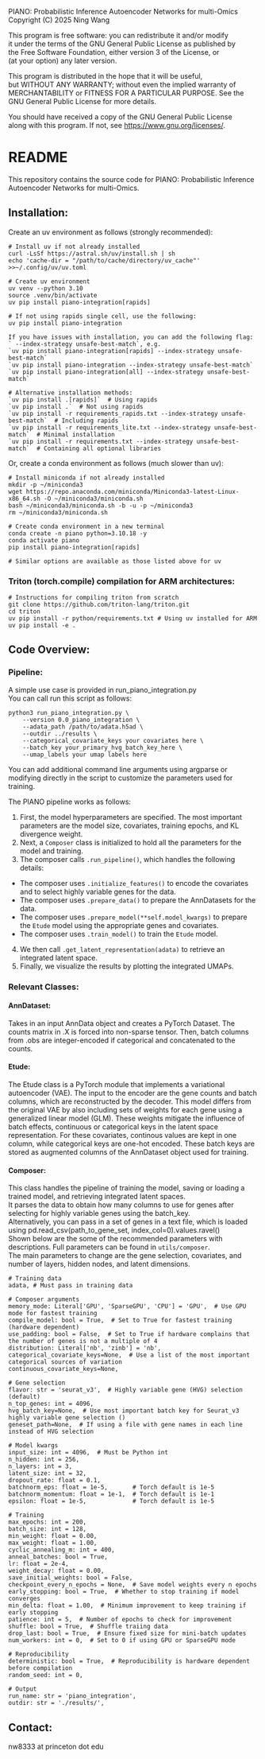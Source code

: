 PIANO: Probabilistic Inference Autoencoder Networks for multi-Omics  
Copyright (C) 2025 Ning Wang  

This program is free software: you can redistribute it and/or modify  
it under the terms of the GNU General Public License as published by  
the Free Software Foundation, either version 3 of the License, or  
(at your option) any later version.  

This program is distributed in the hope that it will be useful,  
but WITHOUT ANY WARRANTY; without even the implied warranty of  
MERCHANTABILITY or FITNESS FOR A PARTICULAR PURPOSE.  See the  
GNU General Public License for more details.  

You should have received a copy of the GNU General Public License  
along with this program.  If not, see <https://www.gnu.org/licenses/>.  

# README
This repository contains the source code for PIANO: Probabilistic Inference Autoencoder Networks for multi-Omics.

## Installation:
Create an uv environment as follows (strongly recommended):
```
# Install uv if not already installed
curl -LsSf https://astral.sh/uv/install.sh | sh
echo 'cache-dir = "/path/to/cache/directory/uv_cache"' >>~/.config/uv/uv.toml

# Create uv environment
uv venv --python 3.10
source .venv/bin/activate
uv pip install piano-integration[rapids]

# If not using rapids single cell, use the following:
uv pip install piano-integration

If you have issues with installation, you can add the following flag: ` --index-strategy unsafe-best-match`, e.g.
`uv pip install piano-integration[rapids] --index-strategy unsafe-best-match`
`uv pip install piano-integration --index-strategy unsafe-best-match`
`uv pip install piano-integration[all] --index-strategy unsafe-best-match`

# Alternative installation methods:
`uv pip install .[rapids]`  # Using rapids
`uv pip install .`  # Not using rapids
`uv pip install -r requirements_rapids.txt --index-strategy unsafe-best-match`  # Including rapids
`uv pip install -r requirements_lite.txt --index-strategy unsafe-best-match`  # Minimal installation
`uv pip install -r requirements.txt --index-strategy unsafe-best-match`  # Containing all optional libraries
```

Or, create a conda environment as follows (much slower than uv):
```
# Install miniconda if not already installed
mkdir -p ~/miniconda3
wget https://repo.anaconda.com/miniconda/Miniconda3-latest-Linux-x86_64.sh -O ~/miniconda3/miniconda.sh
bash ~/miniconda3/miniconda.sh -b -u -p ~/miniconda3
rm ~/miniconda3/miniconda.sh

# Create conda environment in a new terminal
conda create -n piano python=3.10.18 -y
conda activate piano
pip install piano-integration[rapids]

# Similar options are available as those listed above for uv
```

### Triton (torch.compile) compilation for ARM architectures:
```
# Instructions for compiling triton from scratch
git clone https://github.com/triton-lang/triton.git
cd triton
uv pip install -r python/requirements.txt # Using uv installed for ARM
uv pip install -e .
```

## Code Overview:
### Pipeline:
A simple use case is provided in run_piano_integration.py  
You can call run this script as follows:
```
python3 run_piano_integration.py \
    --version 0.0_piano_integration \
    --adata_path /path/to/adata.h5ad \
    --outdir ../results \
    --categorical_covariate_keys your covariates here \
    --batch_key your_primary_hvg_batch_key_here \
    --umap_labels your umap labels here
```
You can add additional command line arguments using argparse or modifying directly in the script to customize the parameters used for training.

The PIANO pipeline works as follows:
1. First, the model hyperparameters are specified. The most important parameters are the model size, covariates, training epochs, and KL divergence weight.  
2. Next, a `Composer` class is initialized to hold all the parameters for the model and training.  
3. The composer calls `.run_pipeline()`, which handles the following details:
  - The composer uses `.initialize_features()` to encode the covariates and to select highly variable genes for the data.  
  - The composer uses `.prepare_data()` to prepare the AnnDatasets for the data.  
  - The composer uses `.prepare_model(**self.model_kwargs)` to prepare the `Etude` model using the appropriate genes and covariates.  
  - The composer uses `.train_model()` to train the `Etude` model.  
4. We then call `.get_latent_representation(adata)` to retrieve an integrated latent space.  
5. Finally, we visualize the results by plotting the integrated UMAPs.  

### Relevant Classes:
#### AnnDataset:
Takes in an input AnnData object and creates a PyTorch Dataset. 
The counts matrix in .X is forced into non-sparse tensor.
Then, batch columns from .obs are integer-encoded if categorical and concatenated to the counts.

#### Etude:
The Etude class is a PyTorch module that implements a variational autoencoder (VAE).
The input to the encoder are the gene counts and batch columns, which are reconstructed by the decoder.
This model differs from the original VAE by also including sets of weights for each gene using a generalized linear model (GLM).
These weights mitigate the influence of batch effects, continuous or categorical keys in the latent space representation.
For these covariates, continous values are kept in one column, while categorical keys are one-hot encoded.
These batch keys are stored as augmented columns of the AnnDataset object used for training.

#### Composer:
This class handles the pipeline of training the model, saving or loading a trained model, and retrieving integrated latent spaces.  
It parses the data to obtain how many columns to use for genes after selecting for highly variable genes using the batch_key.  
Alternatively, you can pass in a set of genes in a text file, which is loaded using pd.read_csv(path_to_gene_set, index_col=0).values.ravel()  
Shown below are the some of the recommended parameters with descriptions. Full parameters can be found in `utils/composer`.  
The main parameters to change are the gene selection, covariates, and number of layers, hidden nodes, and latent dimensions.  

```
# Training data
adata, # Must pass in training data

# Composer arguments
memory_mode: Literal['GPU', 'SparseGPU', 'CPU'] = 'GPU',  # Use GPU mode for fastest training
compile_model: bool = True,  # Set to True for fastest training (hardware dependent)
use_padding: bool = False,  # Set to True if hardware complains that the number of genes is not a multiple of 4
distribution: Literal['nb', 'zinb'] = 'nb',
categorical_covariate_keys=None,  # Use a list of the most important categorical sources of variation
continuous_covariate_keys=None,

# Gene selection
flavor: str = 'seurat_v3',  # Highly variable gene (HVG) selection (default)
n_top_genes: int = 4096,
hvg_batch_key=None,  # Use most important batch key for Seurat_v3 highly variable gene selection ()
geneset_path=None,  # If using a file with gene names in each line instead of HVG selection

# Model kwargs
input_size: int = 4096,  # Must be Python int
n_hidden: int = 256,
n_layers: int = 3,
latent_size: int = 32,
dropout_rate: float = 0.1,
batchnorm_eps: float = 1e-5,       # Torch default is 1e-5
batchnorm_momentum: float = 1e-1,  # Torch default is 1e-1
epsilon: float = 1e-5,             # Torch default is 1e-5

# Training
max_epochs: int = 200,
batch_size: int = 128,
min_weight: float = 0.00,
max_weight: float = 1.00,
cyclic_annealing_m: int = 400,
anneal_batches: bool = True,
lr: float = 2e-4,
weight_decay: float = 0.00,
save_initial_weights: bool = False,
checkpoint_every_n_epochs = None,  # Save model weights every n epochs
early_stopping: bool = True,  # Whether to stop training if model converges
min_delta: float = 1.00,  # Minimum improvement to keep training if early stopping
patience: int = 5,  # Number of epochs to check for improvement
shuffle: bool = True,  # Shuffle traiing data
drop_last: bool = True,  # Ensure fixed size for mini-batch updates
num_workers: int = 0,  # Set to 0 if using GPU or SparseGPU mode

# Reproducibility
deterministic: bool = True,  # Reproducibility is hardware dependent before compilation
random_seed: int = 0,

# Output
run_name: str = 'piano_integration',
outdir: str = './results/',
```

## Contact:
nw8333 at princeton dot edu
